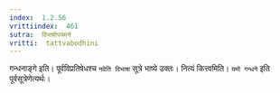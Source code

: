 ```yaml
---
index:  1.2.56
vrittiindex:  461
sutra:  विभाषोपयमने
vritti:  tattvabodhini 
---
```


गन्धनाङ्गे इति। पूर्वविप्रतिषेधश्च `नवेति विभाषा` सूत्रे भाष्ये उक्तः। नित्यं कित्त्वमिति। `यमो गन्धने` इति पूर्वसूत्रेणेत्यर्थः। 

